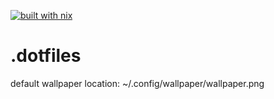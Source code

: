 [![built with nix](https://builtwithnix.org/badge.svg)](https://builtwithnix.org)
# .dotfiles

default wallpaper location: ~/.config/wallpaper/wallpaper.png
